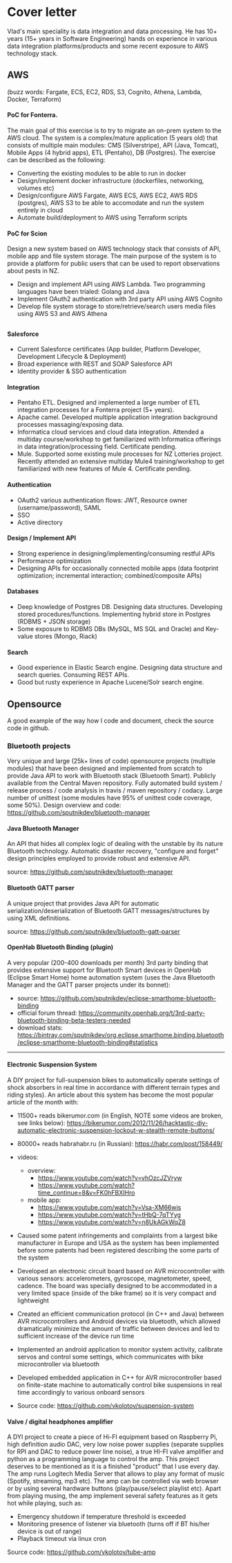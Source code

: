 # Cover letter

Vlad's main speciality is data integration and data processing. He has 10+ years (15+ years in Software Engineering) hands on experience in various data integration platforms/products and some recent exposure to AWS technology stack.


## AWS
(buzz words: Fargate, ECS, EC2, RDS, S3, Cognito, Athena, Lambda, Docker, Terraform)

#### PoC for Fonterra.
The main goal of this exercise is to try to migrate an on-prem system to the AWS cloud. The system is a complex/mature application (5 years old) that consists of multiple main modules: CMS (Silverstripe), API (Java, Tomcat), Mobile Apps (4 hybrid apps), ETL (Pentaho), DB (Postgres). The exercise can be described as the following:
* Converting the existing modules to be able to run in docker
* Design/implement docker infrastructure (dockerfiles, networking, volumes etc)
* Design/configure AWS Fargate, AWS ECS, AWS EC2, AWS RDS (postgres), AWS S3 to be able to accomodate and run the system entirely in cloud
* Automate build/deployment to AWS using Terraform scripts

#### PoC for Scion
Design a new system based on AWS technology stack that consists of API, mobile app and file system storage. The main purpose of the system is to provide a platform for public users that can be used to report observations about pests in NZ.
* Design and implement API using AWS Lambda. Two programming languages have been trialed: Golang and Java
* Implement OAuth2 authentication with 3rd party API using AWS Cognito
* Develop file system storage to store/retrieve/search users media files using AWS S3 and AWS Athena

##

#### Salesforce
* Current Salesforce certificates (App builder, Platform Developer, Development Lifecycle & Deployment)
* Broad experience with REST and SOAP Salesforce API
* Identity provider & SSO authentication

#### Integration
* Pentaho ETL. Designed and implemented a large number of ETL integration processes for a Fonterra project (5+ years).
* Apache camel. Developed multiple application integration background processes massaging/exposing data.
* Informatica cloud services and cloud data integration. Attended a multiday course/workshop to get familiarized with Informatica offerings in data integration/processing field. Certificate pending.
* Mule. Supported some existing mule processes for NZ Lotteries project. Recently attended an extensive multiday Mule4 training/workshop to get familiarized with new features of Mule 4. Certificate pending.

#### Authentication
* OAuth2 various authentication flows: JWT, Resource owner (username/password), SAML
* SSO
* Active directory

#### Design / Implement API
* Strong experience in designing/implementing/consuming restful APIs
* Performance optimization
* Designing APIs for occasionally connected mobile apps (data footprint optimization; incremental interaction; combined/composite APIs)

#### Databases
* Deep knowledge of Postgres DB. Designing data structures. Developing stored procedures/functions. Implementing hybrid store in Postgres (RDBMS + JSON storage)
* Some exposure to RDBMS DBs (MySQL, MS SQL and Oracle) and Key-value stores (Mongo, Riack)

#### Search
* Good experience in Elastic Search engine. Designing data structure and search queries. Consuming REST APIs.
* Good but rusty experience in Apache Lucene/Solr search engine.

## Opensource
A good example of the way how I code and document, check the source code in github.
### Bluetooth projects
Very unique and large (25k+ lines of code) opensource projects (multiple modules) that have been designed and implemented from scratch to provide Java API to work with Bluetooth stack (Bluetooth Smart). Publicly available from the Central Maven repository. Fully automated build system / release process / code analysis in travis / maven repository / codacy. Large number of unittest (some modules have 95% of unittest code coverage, some 50%). Design overview and code: https://github.com/sputnikdev/bluetooth-manager
#### Java Bluetooth Manager
An API that hides all complex logic of dealing with the unstable by its nature Bluetooth technology. Automatic disaster recovery, "configure and forget" design principles employed to provide robust and extensive API.

source: https://github.com/sputnikdev/bluetooth-manager

#### Bluetooth GATT parser
A unique project that provides Java API for automatic serialization/deserialization of Bluetooth GATT messages/structures by using XML definitions.

source: https://github.com/sputnikdev/bluetooth-gatt-parser

#### OpenHab Bluetooth Binding (plugin)
A very popular (200-400 downloads per month) 3rd party binding that provides extensive support for Bluetooth Smart devices in OpenHab (Eclipse Smart Home) home automation system (uses the Java Bluetooth Manager and the GATT parser projects under its bonnet):

* source: https://github.com/sputnikdev/eclipse-smarthome-bluetooth-binding
* official forum thread: https://community.openhab.org/t/3rd-party-bluetooth-binding-beta-testers-needed
* download stats: https://bintray.com/sputnikdev/org.eclipse.smarthome.binding.bluetooth/eclipse-smarthome-bluetooth-binding#statistics

---
#### Electronic Suspension System
A DIY project for full-suspension bikes to automatically operate settings of shock absorbers in real time in accordance with different terrain types and riding styles). An article about this system has become the most popular article of the month with:
* 11500+ reads bikerumor.com (in English, NOTE some videos are broken, see links below): https://bikerumor.com/2012/11/26/hacktastic-diy-automatic-electronic-suspension-lockout-w-stealth-remote-buttons/
* 80000+ reads habrahabr.ru (in Russian): https://habr.com/post/158449/
* videos:
    * overview:
        * https://www.youtube.com/watch?v=vhOzcJZVryw
		* https://www.youtube.com/watch?time_continue=8&v=FK0hFBXIHro
	* mobile app:
	    * https://www.youtube.com/watch?v=Vsa-XM66wis
		* https://www.youtube.com/watch?v=tHbQ-7qTYyg
		* https://www.youtube.com/watch?v=n8UkAGkWqZ8

* Caused some patent infringements and complaints from a largest bike manufacturer in Europe and USA as the system has been implemented before some patents had been registered describing the some parts of the system
* Developed an electronic circuit board based on AVR microcontroller with various sensors: accelerometers, gyroscope, magnetometer, speed, cadence. The board was specially designed to be accommodated in a very limited space (inside of the bike frame) so it is very compact and lightweight
* Created an efficient communication protocol (in C++ and Java) between AVR microcontrollers and Android devices via bluetooth, which allowed dramatically minimize the amount of traffic between devices and led to sufficient increase of the device run time
* Implemented an android application to monitor system activity, calibrate servos and control some settings, which communicates with bike microcontroller via bluetooth
* Developed embedded application in C++ for AVR microcontroller based on finite-state machine to automatically control bike suspensions in real time accordingly to various onboard sensors
* Source code: https://github.com/vkolotov/suspension-system

#### Valve / digital headphones amplifier
A DYI project to create a piece of Hi-FI equipment based on Raspberry Pi, high definition audio DAC, very low noise power supplies (separate supplies for RPI and DAC to reduce power line noise), a true HI-FI valve amplifier and python as a programming language to control the amp. This project deserves to be mentioned as it is a finished "product" that I use every day. The amp runs Logitech Media Server that allows to play any format of music (Spotify, streaming, mp3 etc). The amp can be controlled via web browser or by using several hardware buttons (play/pause/select playlist etc). Apart from playing musing, the amp implement several safety features as it gets hot while playing, such as:
* Emergency shutdown if temperature threshold is exceeded
* Monitoring presence of listener via bluetooth (turns off if BT his/her device is out of range)
* Playback timeout via linux cron

Source code: https://github.com/vkolotov/tube-amp

